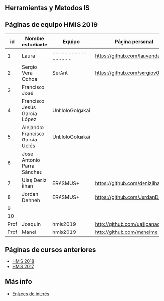 ﻿## Herramientas y Metodos IS

## Páginas de equipo HMIS 2019

id | Nombre estudiante  | Equipo | Página personal | Repositorio de Web de equipo 
-- | ----------------- | ----------------- | ----------------- | -----------------
1 | Laura | ----------------- | https://github.com/lauvenders/ | -----------------
2  | Sergio Vera Ochoa |SerAnt |https://github.com/sergiov0101
3 | Francisco José     |         |                 | https://github.com/FranciscoMartLop
4  | Francisco Jesús García López | UnbloloGolgakai |   | https://github.com/Frangar1998/hmis-repo01
5  | Alejandro Francisco García Uclés | UnbloloGolgakai |  | https://github.com/AlejandroFrGU/hmis-repo01
6  | Jose Antonio Parra Sánchez | | |
7  |Ulaş Deniz İlhan |ERASMUS+|https://github.com/denizilhan|https://github.com/denizilhan/hmis-repo01
8  | Jordan Dehneh | ERASMUS+ | https://github.com/JordanDehneh | https://github.com/JordanDehneh/hmis-repo01 |
9  | | | |
10  | | | |
Prof | Joaquin | hmis2019 | http://github.com/ualjjcanada  |
Prof | Manel | hmis2019 | http://github.com/manelme  |


## Páginas de cursos anteriores
* [HMIS 2018](index2018.md)
* [HMIS 2017](index2017.md)

## Más info
* [Enlaces de interés](enlaces.md)
